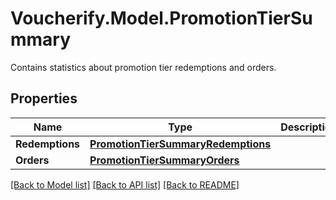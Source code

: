 # Voucherify.Model.PromotionTierSummary
Contains statistics about promotion tier redemptions and orders.

## Properties

Name | Type | Description | Notes
------------ | ------------- | ------------- | -------------
**Redemptions** | [**PromotionTierSummaryRedemptions**](PromotionTierSummaryRedemptions.md) |  | [optional] 
**Orders** | [**PromotionTierSummaryOrders**](PromotionTierSummaryOrders.md) |  | [optional] 

[[Back to Model list]](../../README.md#documentation-for-models) [[Back to API list]](../../README.md#documentation-for-api-endpoints) [[Back to README]](../../README.md)

